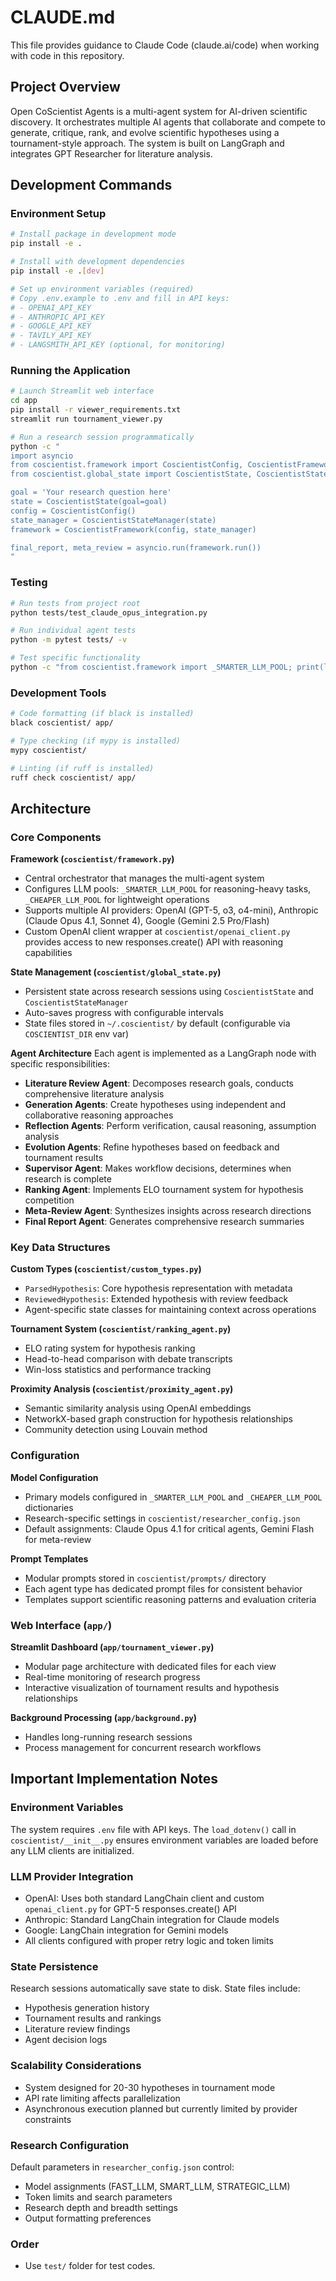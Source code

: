 # CLAUDE.md

This file provides guidance to Claude Code (claude.ai/code) when working with code in this repository.

## Project Overview

Open CoScientist Agents is a multi-agent system for AI-driven scientific discovery. It orchestrates multiple AI agents that collaborate and compete to generate, critique, rank, and evolve scientific hypotheses using a tournament-style approach. The system is built on LangGraph and integrates GPT Researcher for literature analysis.

## Development Commands

### Environment Setup
```bash
# Install package in development mode
pip install -e .

# Install with development dependencies  
pip install -e .[dev]

# Set up environment variables (required)
# Copy .env.example to .env and fill in API keys:
# - OPENAI_API_KEY
# - ANTHROPIC_API_KEY  
# - GOOGLE_API_KEY
# - TAVILY_API_KEY
# - LANGSMITH_API_KEY (optional, for monitoring)
```

### Running the Application
```bash
# Launch Streamlit web interface
cd app
pip install -r viewer_requirements.txt
streamlit run tournament_viewer.py

# Run a research session programmatically
python -c "
import asyncio
from coscientist.framework import CoscientistConfig, CoscientistFramework
from coscientist.global_state import CoscientistState, CoscientistStateManager

goal = 'Your research question here'
state = CoscientistState(goal=goal)
config = CoscientistConfig()
state_manager = CoscientistStateManager(state)
framework = CoscientistFramework(config, state_manager)

final_report, meta_review = asyncio.run(framework.run())
"
```

### Testing
```bash
# Run tests from project root
python tests/test_claude_opus_integration.py

# Run individual agent tests
python -m pytest tests/ -v

# Test specific functionality
python -c "from coscientist.framework import _SMARTER_LLM_POOL; print(list(_SMARTER_LLM_POOL.keys()))"
```

### Development Tools
```bash
# Code formatting (if black is installed)
black coscientist/ app/

# Type checking (if mypy is installed)  
mypy coscientist/

# Linting (if ruff is installed)
ruff check coscientist/ app/
```

## Architecture

### Core Components

**Framework (`coscientist/framework.py`)**
- Central orchestrator that manages the multi-agent system
- Configures LLM pools: `_SMARTER_LLM_POOL` for reasoning-heavy tasks, `_CHEAPER_LLM_POOL` for lightweight operations
- Supports multiple AI providers: OpenAI (GPT-5, o3, o4-mini), Anthropic (Claude Opus 4.1, Sonnet 4), Google (Gemini 2.5 Pro/Flash)
- Custom OpenAI client wrapper at `coscientist/openai_client.py` provides access to new responses.create() API with reasoning capabilities

**State Management (`coscientist/global_state.py`)**
- Persistent state across research sessions using `CoscientistState` and `CoscientistStateManager`
- Auto-saves progress with configurable intervals
- State files stored in `~/.coscientist/` by default (configurable via `COSCIENTIST_DIR` env var)

**Agent Architecture**
Each agent is implemented as a LangGraph node with specific responsibilities:
- **Literature Review Agent**: Decomposes research goals, conducts comprehensive literature analysis
- **Generation Agents**: Create hypotheses using independent and collaborative reasoning approaches  
- **Reflection Agents**: Perform verification, causal reasoning, assumption analysis
- **Evolution Agents**: Refine hypotheses based on feedback and tournament results
- **Supervisor Agent**: Makes workflow decisions, determines when research is complete
- **Ranking Agent**: Implements ELO tournament system for hypothesis competition
- **Meta-Review Agent**: Synthesizes insights across research directions
- **Final Report Agent**: Generates comprehensive research summaries

### Key Data Structures

**Custom Types (`coscientist/custom_types.py`)**
- `ParsedHypothesis`: Core hypothesis representation with metadata
- `ReviewedHypothesis`: Extended hypothesis with review feedback
- Agent-specific state classes for maintaining context across operations

**Tournament System (`coscientist/ranking_agent.py`)**
- ELO rating system for hypothesis ranking
- Head-to-head comparison with debate transcripts
- Win-loss statistics and performance tracking

**Proximity Analysis (`coscientist/proximity_agent.py`)**
- Semantic similarity analysis using OpenAI embeddings
- NetworkX-based graph construction for hypothesis relationships
- Community detection using Louvain method

### Configuration

**Model Configuration**
- Primary models configured in `_SMARTER_LLM_POOL` and `_CHEAPER_LLM_POOL` dictionaries
- Research-specific settings in `coscientist/researcher_config.json`
- Default assignments: Claude Opus 4.1 for critical agents, Gemini Flash for meta-review

**Prompt Templates**
- Modular prompts stored in `coscientist/prompts/` directory
- Each agent type has dedicated prompt files for consistent behavior
- Templates support scientific reasoning patterns and evaluation criteria

### Web Interface (`app/`)

**Streamlit Dashboard (`app/tournament_viewer.py`)**
- Modular page architecture with dedicated files for each view
- Real-time monitoring of research progress
- Interactive visualization of tournament results and hypothesis relationships

**Background Processing (`app/background.py`)**  
- Handles long-running research sessions
- Process management for concurrent research workflows

## Important Implementation Notes

### Environment Variables
The system requires `.env` file with API keys. The `load_dotenv()` call in `coscientist/__init__.py` ensures environment variables are loaded before any LLM clients are initialized.

### LLM Provider Integration
- OpenAI: Uses both standard LangChain client and custom `openai_client.py` for GPT-5 responses.create() API
- Anthropic: Standard LangChain integration for Claude models
- Google: LangChain integration for Gemini models
- All clients configured with proper retry logic and token limits

### State Persistence
Research sessions automatically save state to disk. State files include:
- Hypothesis generation history
- Tournament results and rankings  
- Literature review findings
- Agent decision logs

### Scalability Considerations
- System designed for 20-30 hypotheses in tournament mode
- API rate limiting affects parallelization
- Asynchronous execution planned but currently limited by provider constraints

### Research Configuration
Default parameters in `researcher_config.json` control:
- Model assignments (FAST_LLM, SMART_LLM, STRATEGIC_LLM)
- Token limits and search parameters
- Research depth and breadth settings
- Output formatting preferences

### Order
- Use `test/` folder for test codes.